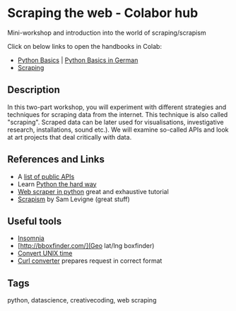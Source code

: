 # Scraping the web - Colabor hub

Mini-workshop and introduction into the world of scraping/scrapism

Click on below links to open the handbooks in Colab:

- [Python Basics](001_python_first_steps.ipynb) | [Python Basics in German](001_python_first_steps_DE.ipynb)
- [Scraping](002_scraping.ipynb)

## Description

In this two-part workshop, you will experiment with different strategies and techniques for scraping data from the internet. This technique is also called "scraping". Scraped data can be later used for visualisations, investigative research, installations, sound etc.). We will examine so-called APIs and look at art projects that deal critically with data.

## References and Links

- A [list of public APIs](https://github.com/public-apis/public-apis)
- Learn [Python the hard way](https://learnpythonthehardway.org/book/)
- [Web scraper in python](https://first-web-scraper.readthedocs.io/en/latest/) great and exhaustive tutorial
- [Scrapism](https://scrapism.lav.io/) by Sam Levigne (great stuff) 

## Useful tools

- [Insomnia](https://insomnia.rest/download) 
- [http://bboxfinder.com/](Geo lat/lng boxfinder)
- [Convert UNIX time](https://www.epochconverter.com/)
- [Curl converter](https://curlconverter.com/python/) prepares request in correct format

## Tags
python, datascience, creativecoding, web scraping
